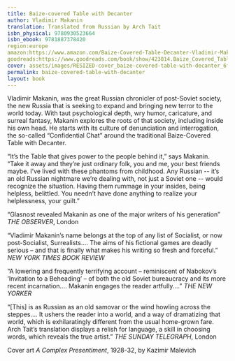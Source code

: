 ```yaml
---
title: Baize-covered Table with Decanter
author: Vladimir Makanin
translation: Translated from Russian by Arch Tait
isbn_physical: 9780930523664
isbn_ebook: 9781887378420
region:europe
amazon:https://www.amazon.com/Baize-Covered-Table-Decanter-Vladimir-Makanin-ebook/dp/B0C382KJ8L/ref=tmm_kin_swatch_0?_encoding=UTF8&qid=&sr=
goodreads:https://www.goodreads.com/book/show/423814.Baize_Covered_Table_with_Decanter
cover: assets/images/RESIZED-cover_baize-covered-table-with-decanter_6fe4.jpg
permalink: baize-covered-table-with-decanter
layout: book
---
```

Vladimir Makanin, was the great Russian chronicler of post-Soviet society, the new Russia that is seeking to expand and bringing new terror to the world today. With taut psychological depth, wry humor, caricature, and surreal fantasy, Makanin explores the roots of that society, including inside his own head. He starts with its culture of denunciation and interrogation, the so-called “Confidential Chat” around the traditional Baize-Covered Table with Decanter.

“It’s the Table that gives power to the people behind it,” says Makanin. “Take it away and they’re just ordinary folk, you and me, your best friends maybe. I’ve lived with these phantoms from childhood. Any Russian -- it’s an old Russian nightmare we’re dealing with, not just a Soviet one -- would recognize the situation. Having them rummage in your insides, being helpless, belittled. You needn’t have done anything to realize your helplessness, your guilt.”

“Glasnost revealed Makanin as one of the major writers of his generation”   *THE OBSERVER*, London

“Vladimir Makanin’s name belongs at the top of any list of Socialist, or now post-Socialist, Surrealists…. The aims of his fictional games are deadly serious – and that is finally what makes his writing so fresh and forceful.”                   *NEW YORK TIMES BOOK REVIEW*

“A lowering and frequently terrifying account – reminiscent of Nabokov’s ‘Invitation to a Beheading’ – of both the old Soviet bureaucracy and its more recent incarnation.... Makanin engages the reader artfully....”                 *THE NEW YORKER*

“[This] is as Russian as an old samovar or the wind howling across the steppes…. It ushers the reader into a world, and a way of dramatizing that world, which is exhilaratingly different from the usual home-grown fare. Arch Tait’s translation displays a relish for language, a skill in choosing words, which reveals the true artist.”                                                                         *THE SUNDAY TELEGRAPH*, London

Cover art *A Complex Presentiment*, 1928-32, by Kazimir Malevich
